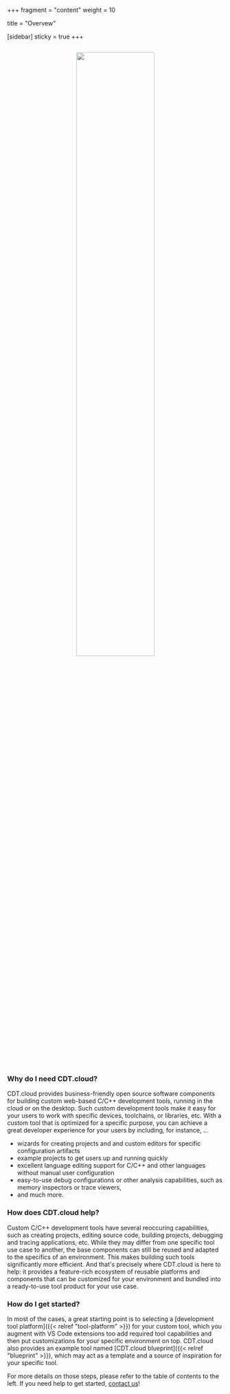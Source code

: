 +++
fragment = "content"
weight = 10

title = "Overvew"

[sidebar]
  sticky = true
+++

<p align="center" style="padding-top: 1em; padding-bottom: 1em">
  <img src="/images/diagramanimated.gif" width="60%" style="border-radius: 5px" />
</p>

### Why do I need CDT.cloud?

CDT.cloud provides business-friendly open source software components for building custom web-based C/C++ development tools, running in the cloud or on the desktop.
Such custom development tools make it easy for your users to work with specific devices, toolchains, or libraries, etc.
With a custom tool that is optimized for a specific purpose, you can achieve a great developer experience for your users by including, for instance, ...

* wizards for creating projects and and custom editors for specific configuration artifacts
* example projects to get users up and running quickly
* excellent language editing support for C/C++ and other languages without manual user configuration
* easy-to-use debug configurations or other analysis capabilities, such as memory inspectors or trace viewers,
* and much more.

### How does CDT.cloud help?

Custom C/C++ development tools have several reoccuring capabilities, such as creating projects, editing source code, building projects, debugging and tracing applications, etc.
While they may differ from one specific tool use case to another, the base components can still be reused and adapted to the specifics of an environment.
This makes building such tools significantly more efficient.
And that's precisely where CDT.cloud is here to help: it provides a feature-rich ecosystem of reusable platforms and components that can be customized for your environment and bundled into a ready-to-use tool product for your use case.

### How do I get started?

In most of the cases, a great starting point is to selecting a [development tool platform]({{< relref  "tool-platform" >}}) for your custom tool, which you augment with VS Code extensions too add required tool capabilities and then put customizations for your specific environment on top.
CDT.cloud also provides an example tool named [CDT.cloud blueprint]({{< relref  "blueprint" >}}), which may act as a template and a source of inspiration for your specific tool.

For more details on those steps, please refer to the table of contents to the left.
If you need help to get started, [contact us](/contact)!
